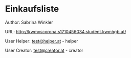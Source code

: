 # Einkaufsliste

Author: Sabrina Winkler

URL: http://kwmvscorona.s1710456034.student.kwmhgb.at/

User Helper: test@helper.at - helper


User Creator: test@creator.at - creator
